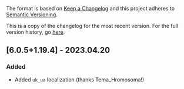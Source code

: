 The format is based on [Keep a Changelog](http://keepachangelog.com/en/1.0.0/) and this project adheres to [Semantic Versioning](http://semver.org/spec/v2.0.0.html).

This is a copy of the changelog for the most recent version. For the full version history, go [here](https://github.com/illusivesoulworks/cherishedworlds/blob/1.19.x/CHANGELOG.md).

## [6.0.5+1.19.4] - 2023.04.20
### Added
- Added `uk_ua` localization (thanks Tema_Hromosoma!)
